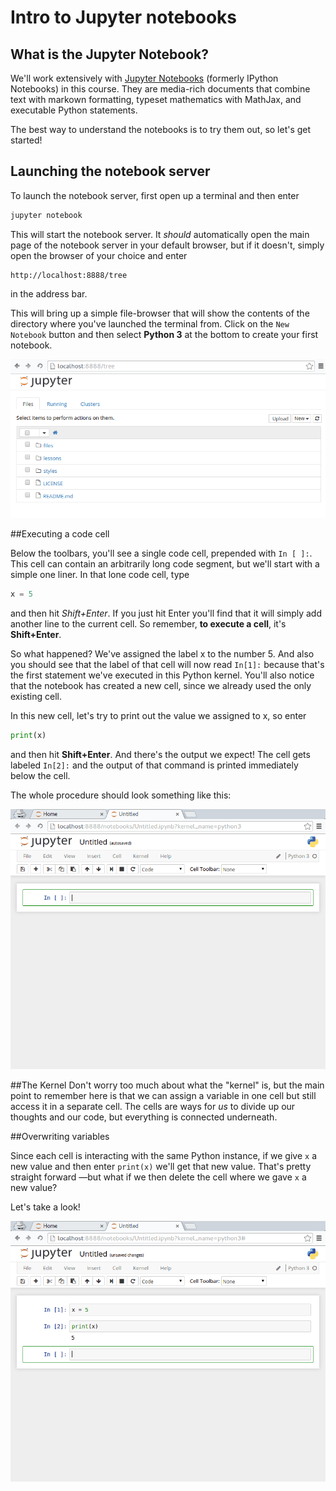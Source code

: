 # Intro to Jupyter notebooks

## What is the Jupyter Notebook?
We'll work extensively with [Jupyter Notebooks](https://jupyter-notebook.readthedocs.org/en/latest/notebook.html) (formerly IPython Notebooks) in this course. They are media-rich documents that combine text with markown formatting, typeset mathematics with MathJax, and executable Python statements.

The best way to understand the notebooks is to try them out, so let's get started!

## Launching the notebook server

To launch the notebook server, first open up a terminal and then enter

```Bash
jupyter notebook
```

This will start the notebook server.  It *should* automatically open the main page of the notebook server in your default browser, but if it doesn't, simply open the browser of your choice and enter

```
http://localhost:8888/tree
```

in the address bar.  

This will bring up a simple file-browser that will show the contents of the directory where you've launched the terminal from.  Click on the `New Notebook` button and then select **Python 3** at the bottom to create your first notebook.

![newnotebook](./images/newnotebook.gif)

##Executing a code cell

Below the toolbars, you'll see a single code cell, prepended with `In [ ]:`.  This cell can contain an arbitrarily long code segment, but we'll start with a simple one liner.  In that lone code cell, type

```Python
x = 5
```

and then hit *Shift+Enter*.  If you just hit Enter you'll find that it will simply add another line to the current cell.  So remember, **to execute a cell**, it's **Shift+Enter**.  

So what happened?  We've assigned the label x to the number 5.  And also you should see that the label of that cell will now read `In[1]:` because that's the first statement we've executed in this Python kernel.  You'll also notice that the notebook has created a new cell, since we already used the only existing cell.  

In this new cell, let's try to print out the value we assigned to x, so enter


```Python
print(x)
```

and then hit **Shift+Enter**.  And there's the output we expect!  The cell gets labeled `In[2]:` and the output of that command is printed immediately below the cell.

The whole procedure should look something like this:

![runandprint](./images/runandprint.gif)

##The Kernel
Don't worry too much about what the "kernel" is, but the main point to remember here is that we can assign a variable in one cell but still access it in a separate cell.  The cells are ways for *us* to divide up our thoughts and our code, but everything is connected underneath.  

##Overwriting variables

Since each cell is interacting with the same Python instance, if we give `x` a new value and then enter `print(x)` we'll get that new value.  That's pretty straight forward —but what if we then delete the cell where we gave `x` a new value?

Let's take a look!

![overwrite](./images/overwrite.gif)
